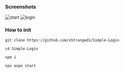 ### Screenshots

![start](https://github.com/user-attachments/assets/bbc12288-6e5b-4663-9c13-589307ee2c1a)
![login](https://github.com/user-attachments/assets/2ced8784-85a8-4130-9f00-6c3f18a89d62)

### How to init
```Terminal
git clone https://github.com/xStranged1/Simple-Login
```
```Terminal
cd Simple-Login
```
```Terminal
npm i
```
```Terminal
npx expo start
```
